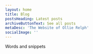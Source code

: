 ```yaml
---
layout: home
title: Blog
postsHeading: Latest posts
archiveButtonText: See all posts
metaDesc: 'The Website of Ollie Relph'
socialImage: ''
---
```


Words and snippets

